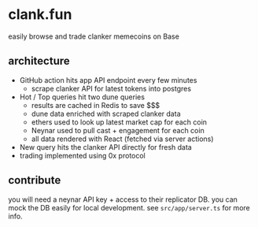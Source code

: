 # clank.fun

easily browse and trade clanker memecoins on Base

## architecture

* GitHub action hits app API endpoint every few minutes
  * scrape clanker API for latest tokens into postgres
* Hot / Top queries hit two dune queries
  * results are cached in Redis to save $$$
  * dune data enriched with scraped clanker data
  * ethers used to look up latest market cap for each coin
  * Neynar used to pull cast + engagement for each coin
  * all data rendered with React (fetched via server actions)
* New query hits the clanker API directly for fresh data
* trading implemented using 0x protocol 

## contribute

you will need a neynar API key + access to their replicator DB. 
you can mock the DB easily for local development.
see `src/app/server.ts` for more info.
